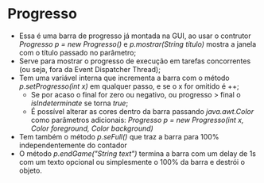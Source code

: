 # Progresso
- Essa é uma barra de progresso já montada na GUI, ao usar o contrutor *Progresso p = new Progresso()*  e *p.mostrar(String título)* mostra a janela com o título passado no parâmetro;
- Serve para mostrar o progresso de execução em tarefas concorrentes (ou seja, fora da Event Dispatcher Thread);
- Tem uma variável interna que incrementa a barra com o método *p.setProgresso(int x)* em qualquer passo, e se o x for omitido é ++;
    - Se por acaso o final for zero ou negativo, ou progresso > final o *isIndeterminate* se torna *true*;
    - É possível alterar as cores dentro da barra passando *java.awt.Color* como parâmetros adicionais: *Progresso p = new Progresso(int x, Color foreground, Color background)*
- Tem também o método *p.seFull()* que traz a barra para 100% independentemente do contador
- O método *p.endGame("String text")* termina a barra com um delay de 1s com um texto opcional ou simplesmente o 100% da barra e destrói o objeto.